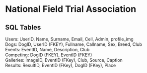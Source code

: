 # National Field Trial Association

## SQL Tables
Users: UserID, Name, Surname, Email, Cell, Admin, profile_img<br/>
Dogs: DogID, UserID (FKEY), Fullname, Callname, Sex, Breed, Club<br/>
Events: EventID, Name, Description, Club<br/>
Competing: DogID (FKEY), EventID (FKEY)<br/>
Galleries: ImageID, EventID (FKey), Club, Source, Caption<br/>
Results: ResultID, EventID (FKey), DogID (FKey), Place<br/>
